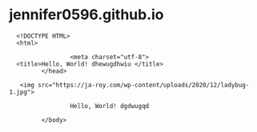 # jennifer0596.github.io
      <!DOCTYPE HTML>
      <html>
<head>

                     <meta charset="utf-8">
      <title>Hello, World! dhewugdhwiu </title>
             </head>
<body>
      
       <img src="https://ja-roy.com/wp-content/uploads/2020/12/ladybug-1.jpg">

                     Hello, World! dgdwugqd
      
             </body>
</html>
